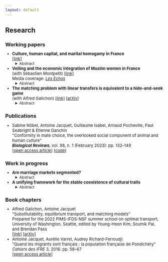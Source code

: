 ```yaml
---
layout: default
---
```


<style type="text/css">
  ul { font-size: 13px; }
  details { margin-left: 10px; font-size: 12px; }
  h3 + ul { margin-top: -5px; }
  h4 + p { margin-top: -15px; }
  h4 + details { margin-top: -15px; }
  p + details { margin-top: -15px; }
  summary + p { text-align: justify; }
</style>


## Research


### Working papers

<ul>
  <li>
    <b> Culture, human capital, and marital homogamy in France </b> <br />
    <!-- <i>(Job Market Paper)</i> -->
    [<a href="assets/JMP_AJacquet.pdf">link</a>]
    <details> <summary> Abstract </summary>
    <p>
What economic sacrifices are people willing to make to transmit their culture?
Using data on religious affiliation in France, I study the intergenerational transmission of religion and how it interacts with children's educational outcomes.
A reduced-form analysis suggests that mothers contribute to religious transmission more than fathers; religious minorities more than majorities; and lower-educated parents more than higher-educated ones.
A mechanism that can explain these patterns is that higher-educated parents have a higher opportunity cost of transmitting their religion to their children.
I investigate this mechanism through a structural model, in which parents endogenously decide their time investments in their child's culture on the one hand, and in their formal education on the other hand.
The analysis suggests that heterogeneities in transmission patterns are driven primarily by heterogeneities in preferences for religious transmission across genders and religious groups, rather than by differences in parents' education.
Furthermore, religious minorities pay a higher price for religious transmission in terms of their children's educational outcomes.
For instance, by measuring this cost in terms of the probability that the child will obtain a college education, Muslim parents pay a cost between 8 and 13 times greater than that for Christians. 
    </p>
    </details>
  </li>

  <li>
    <b> Veiling and the economic integration of Muslim women in France </b> <br />
    (with Sébastien Montpetit)
    [<a href="assets/Veiling_JacquetMontpetit.pdf">link</a>] <br />
    Media coverage: <i>  <a href="https://www.lesechos.fr/idees-debats/editos-analyses/abayas-un-risque-de-segregation-identitaire-1974113">Les Echos</a> </i> 
    <details> <summary> Abstract </summary>
    <p>
The economic implications of policies limiting the wearing of the Islamic veil for Muslim women in Western countries are still poorly understood.
This paper investigates the relationship between veiling behavior and economic participation using the largest sample of Muslim women in France.
Firstly, we present new descriptive evidence about Muslim women in France. 
We demonstrate a significant negative relationship between veiling and economic participation, which contrasts with the existing economic theory of veiling in Muslim-majority countries.
Secondly, we extend this theory by including elements relevant to the Muslim-minority context, such as potentially-reduced economic opportunities for veiled women.
In so doing, we are able to rationalize the contrast between the Muslim-majority and Muslim-minority contexts.
Thirdly, we develop and estimate a discrete-choice model of veiling and labor force participation to disentangle the various motivations behind the joint decision to veil and to be economically active.
Our findings indicate that veiled women are less economically active not due to religious preferences, but rather because the benefits of economic participation are lower for women who veil compared to those who do not.
This result echoes previous findings in the literature regarding labor market discrimination against individuals who signal their religious affiliation.
Additionally, our results emphasize the significance of personal religious motives in the decision to veil, rather than community-based religious pressure.
This calls into question the rhetoric used to justify policies that restrict the wearing of religious symbols in France.
    </p>
    </details>
  </li>
  
  <li>
    <b> The matching problem with linear transfers is equivalent to a hide-and-seek game </b> <br />
    (with Alfred Galichon)
    [<a href="https://arxiv.org/pdf/2402.12200.pdf">link</a>]
    [<a href="https://arxiv.org/abs/2402.12200">arXiv</a>] <br /> 
    <details> <summary> Abstract </summary>
    <p>
Matching problems with linearly transferable utility (LTU) generalize the well-studied transferable utility (TU) case by relaxing the assumption that utility is transferred one-for-one within matched pairs.
We show that LTU matching problems can be reframed as nonzero-sum games between two players, thus generalizing a result from von Neumann.
The underlying linear programming structure of TU matching problems, however, is lost when moving to LTU.
These results draw a new bridge between non-TU matching problems and the theory of bimatrix games, with consequences notably regarding the computation of stable outcomes.
    </p>
    </details>
  </li>
</ul>


### Publications

<ul>
  <li>
    Sabine Nöbel, Antoine Jacquet, Guillaume Isabel, Arnaud Pocheville, Paul Seabright & Etienne Danchin <br />
    "Conformity in mate choice, the overlooked social component of animal and human culture" <br />
    <b><i>Biological Reviews</i></b>, vol. 98, n. 1 (February 2023): pp. 132–149 <br />
    [<a href="https://doi.org/10.1111/brv.12899">open access article</a>] 
    [<a href="https://github.com/antoine-jacquet/project-conformity">code</a>]
  </li>
</ul>


### Work in progress

<ul>
  <li>
    <b> Are marriage markets segmented? </b>
    <details> <summary> Abstract </summary>
    <p>
This paper investigates the role of market segmentation in marital assortativeness, a feature traditionally attributed to variations in the surplus of potential matches within transferable utility models.
I propose a modification to the Choo–Siow model, allowing individuals to be assigned to submarkets according to their gender and other relevant traits.
This segmentation introduces a new explanation for spousal assortativeness, which is accompanied by a redistribution of surplus among partners compared to the original model.
The significance of market segmentation is empirically examined by focusing on the termination of the mandatory military service in France in 1996, a quasi-natural experiment that arguably altered the structure of the marriage market.
Preliminary event study analysis reveals an observable shift in educational homogamy post-termination, emphasizing the influence of market segmentation.
Finally, I discuss the possibility of structurally estimating this extended model.
    </p>
    </details>
  </li>

  <li>
    <b> A unifying framework for the stable coexistence of cultural traits </b>
    <details> <summary> Abstract </summary>
    <p>
    I use the canonical evolutionary model of frequency-dependent selection to develop a unifying framework for the stable coexistence of cultural traits. First, I derive general theoretical results on population dynamics for some common cases, such as random matching or linear assortative matching. In a second step, I consider several examples from the economics and biology literatures, which document and provide reasons for the stable coexistence of cultural traits. I show that these examples can be seen as particular applications of the unifying framework that I propose. Such applications provide natural extensions to the baseline framework, and illustrate its flexibility.
    </p>
    </details>
  </li>

<!--
  <li>
    <b>The evolution of cognitively appealing rituals</b> <br />
    (with Maxime Derex, Ali Seyhun Saral & Manvir Singh)
  </li>
-->
</ul>



### Book chapters

<ul>
  <li>
    Alfred Galichon, Antoine Jacquet <br />
    "Substitutability, equilibrium transport, and matching models" <br />
    Prepared for the 2022 PIMS-IFDS-NSF summer school on optimal transport, University of Washington, Seattle, edited by Young-Heon Kim, Soumik Pal, and Brendan Pass <br />
    [<a href="https://arxiv.org/pdf/2405.07628.pdf">link</a>]
    [<a href="https://arxiv.org/abs/2405.07628">arXiv</a>] <br /> 
  </li>

  <li>
    Antoine Jacquet, Aurélie Varrel, Audrey Richard-Ferroudji <br />
    "Quand les migrants sont français : la population française de Pondichéry" <br />
    <i>Cahiers des IFRE</i> 3, 2016: pp. 58–67 <br />
    [<a href="https://halshs.archives-ouvertes.fr/halshs-01431694/document">open access article</a>]
  </li>
</ul>



